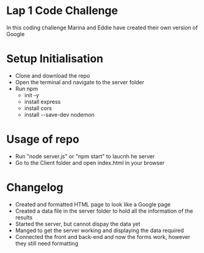 # Lap 1 Code Challenge
In this coding challenge Marina and Eddie have created their own version of Google
# Setup Initialisation
- Clone and download the repo
- Open the terminal and navigate to the server folder
- Run npm
    - init -y
    - install express
    - install cors
    - install --save-dev nodemon

# Usage of repo
- Run "node server.js" or "npm start" to laucnh he server
- Go to the Client folder and open index.html in your browser

# Changelog
- Created and formatted HTML page to look like a Google page
- Created a data file in the server folder to hold all the information of the results
- Started the server, but cannot dispay the data yet
- Manged to get the server working and displaying the data required
- Connected the front and back-end and now the forms work, however they still need formatting